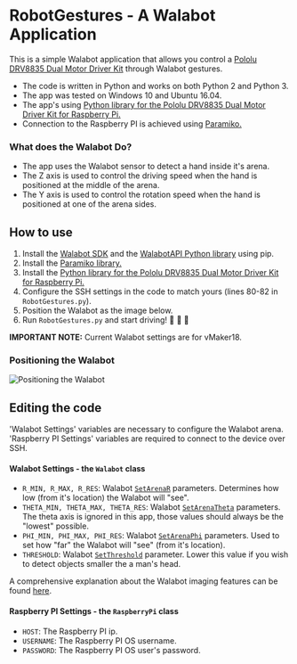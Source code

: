 # RobotGestures - A Walabot Application

This is a simple Walabot application that allows you control a [Pololu DRV8835 Dual Motor Driver Kit](https://www.pololu.com/product/2753) through Walabot gestures.

* The code is written in Python and works on both Python 2 and Python 3.  
* The app was tested on Windows 10 and Ubuntu 16.04.  
* The app's using [Python library for the Pololu DRV8835 Dual Motor Driver Kit for Raspberry Pi.](https://github.com/pololu/drv8835-motor-driver-rpi)
* Connection to the Raspberry PI is achieved using [Paramiko.](http://www.paramiko.org/)

### What does the Walabot Do?

* The app uses the Walabot sensor to detect a hand inside it's arena.
* The Z axis is used to control the driving speed when the hand is positioned at the middle of the arena.
* The Y axis is used to control the rotation speed when the hand is positioned at one of the arena sides.

## How to use

1. Install the [Walabot SDK](http://walabot.com/getting-started) and the [WalabotAPI Python library](http://api.walabot.com/_pythonapi.html) using pip.
2. Install the [Paramiko library.](https://github.com/paramiko/paramiko/)
3. Install the [Python library for the Pololu DRV8835 Dual Motor Driver Kit for Raspberry Pi.](https://github.com/pololu/drv8835-motor-driver-rpi)
4. Configure the SSH settings in the code to match yours (lines 80-82 in `RobotGestures.py`).
5. Position the Walabot as the image below.
6. Run `RobotGestures.py` and start driving! :blue_car: :red_car: :taxi:

**IMPORTANT NOTE:** Current Walabot settings are for vMaker18.

### Positioning the Walabot

![Positioning the Walabot](https://raw.githubusercontent.com/Walabot-Projects/Walabot-RobotGestures/master/example.jpg)

## Editing the code

'Walabot Settings' variables are necessary to configure the Walabot arena.  
'Raspberry PI Settings' variables are required to connect to the device over SSH.

#### Walabot Settings - the `Walabot` class

* `R_MIN, R_MAX, R_RES`: Walabot [`SetArenaR`](http://api.walabot.com/_walabot_a_p_i_8h.html#aac6cafa27c4a7d069dd64c903964632c) parameters. Determines how low (from it's location) the Walabot will "see".
* `THETA_MIN, THETA_MAX, THETA_RES`:  Walabot [`SetArenaTheta`](http://api.walabot.com/_walabot_a_p_i_8h.html#a3832f1466248274faadd6c23127b998d) parameters. The theta axis is ignored in this app, those values should always be the "lowest" possible.
* `PHI_MIN, PHI_MAX, PHI_RES`: Walabot [`SetArenaPhi`]((http://api.walabot.com/_walabot_a_p_i_8h.html#a9afb632b5cce965eba63b323bc579557)) parameters. Used to set how "far" the Walabot will "see" (from it's location).
* `THRESHOLD`: Walabot [`SetThreshold`](http://api.walabot.com/_walabot_a_p_i_8h.html#a4a19aa1afc64d7012392c5c91e43da15) parameter. Lower this value if you wish to detect objects smaller the a man's head.

A comprehensive explanation about the Walabot imaging features can be found [here](http://api.walabot.com/_features.html).

#### Raspberry PI Settings - the `RaspberryPi` class

* `HOST`: The Raspberry PI ip.
* `USERNAME`: The Raspberry PI OS username.
* `PASSWORD`: The Raspberry PI OS user's password.
